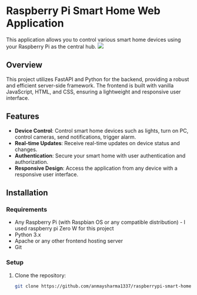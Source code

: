 # Raspberry Pi Smart Home Web Application

This application allows you to control various smart home devices using your Raspberry Pi as the central hub.
<img src="https://github.com/tanmaysharma1337/raspberrypi-smart-home/assets/159008441/7862c29a-ece2-4c26-9d89-6525e8dbc66a">


## Overview

This project utilizes FastAPI and Python for the backend, providing a robust and efficient server-side framework. The frontend is built with vanilla JavaScript, HTML, and CSS, ensuring a lightweight and responsive user interface.

## Features

- **Device Control**: Control smart home devices such as lights, turn on PC, control cameras, send notifications, trigger alarm.
- **Real-time Updates**: Receive real-time updates on device status and changes.
- **Authentication**: Secure your smart home with user authentication and authorization.
- **Responsive Design**: Access the application from any device with a responsive user interface.

## Installation

### Requirements

- Any Raspberry Pi (with Raspbian OS or any compatible distribution) - I used raspberry pi Zero W for this project
- Python 3.x
- Apache or any other frontend hosting server
- Git

### Setup

1. Clone the repository:

   ```bash
   git clone https://github.com/anmaysharma1337/raspberrypi-smart-home.git
